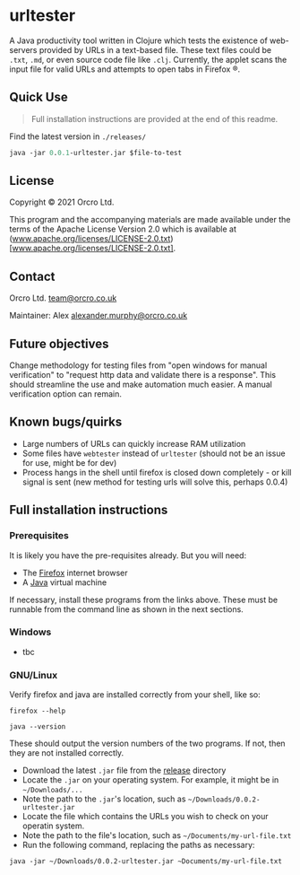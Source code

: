 <!-- SPDX-FileCopyrightText: 2021 Orcro Ltd. team@orcro.co.uk -->
<!-- -->
<!-- SPDX-License-Identifier: EPL-2.0 -->

# urltester

A Java productivity tool written in Clojure which tests the existence of web-servers provided by URLs in a text-based file. These text files could be `.txt`, `.md`, or even source code file like `.clj`. Currently, the applet scans the input file for valid URLs and attempts to open tabs in Firefox &reg;.

## Quick Use

> Full installation instructions are provided at the end of this readme.

Find the latest version in `./releases/`

```clojure
java -jar 0.0.1-urltester.jar $file-to-test
```

## License

Copyright © 2021 Orcro Ltd.

This program and the accompanying materials are made available under the terms of the Apache License Version 2.0 which is available at (www.apache.org/licenses/LICENSE-2.0.txt)[www.apache.org/licenses/LICENSE-2.0.txt].

## Contact

Orcro Ltd. team@orcro.co.uk

Maintainer: Alex alexander.murphy@orcro.co.uk

## Future objectives

Change methodology for testing files from "open windows for manual verification" to "request http data and validate there is a response". This should streamline the use and make automation much easier. A manual verification option can remain.

## Known bugs/quirks

- Large numbers of URLs can quickly increase RAM utilization
- Some files have `webtester` instead of `urltester` (should not be an issue for use, might be for dev)
- Process hangs in the shell until firefox is closed down completely - or kill signal is sent (new method for testing urls will solve this, perhaps 0.0.4)

## Full installation instructions

### Prerequisites

It is likely you have the pre-requisites already. But you will need:

- The [Firefox](https://www.mozilla.org/en-GB/firefox/new) internet browser 
- A [Java](https://java.com/en/download) virtual machine

If necessary, install these programs from the links above. These must be runnable from the command line as shown in the next sections.

### Windows

- tbc

### GNU/Linux

Verify firefox and java are installed correctly from your shell, like so:

`firefox --help`

`java --version`

These should output the version numbers of the two programs. If not, then they are not installed correctly.

- Download the latest `.jar` file from the [release](https://github.com/galacticalex/urltester/tree/master/release) directory
- Locate the `.jar` on your operating system. For example, it might be in `~/Downloads/...`
- Note the path to the `.jar`'s location, such as `~/Downloads/0.0.2-urltester.jar`
- Locate the file which contains the URLs you wish to check on your operatin system.
- Note the path to the file's location, such as `~/Documents/my-url-file.txt`
- Run the following command, replacing the paths as necessary:

`java -jar ~/Downloads/0.0.2-urltester.jar ~Documents/my-url-file.txt`



